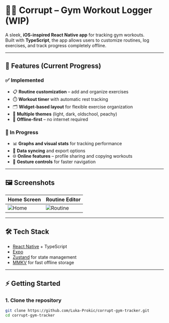 # 🏋️‍♂️ Corrupt – Gym Workout Logger (WIP)

A sleek, **iOS-inspired React Native app** for tracking gym workouts.  
Built with **TypeScript**, the app allows users to customize routines, log exercises, and track progress completely offline.  

---

## 🚀 Features (Current Progress)

### ✅ Implemented
- 📋 **Routine customization** – add and organize exercises  
- ⏱️ **Workout timer** with automatic rest tracking  
- 🗂️ **Widget-based layout** for flexible exercise organization  
- 🎨 **Multiple themes** (light, dark, oldschool, peachy)  
- 💾 **Offline-first** – no internet required  

### 🚧 In Progress
- 📊 **Graphs and visual stats** for tracking performance  
- 🔄 **Data syncing** and export options  
- 🌐 **Online features** – profile sharing and copying workouts  
- 🤌 **Gesture controls** for faster navigation  

---

## 🖼️ Screenshots

| Home Screen | Routine Editor |
|-------------|---------------|
| ![Home](./screenshots/home.png) | ![Routine](./screenshots/routine.png) |

---

## 🛠️ Tech Stack

- [React Native](https://reactnative.dev/) + TypeScript  
- [Expo](https://expo.dev/)  
- [Zustand](https://github.com/pmndrs/zustand) for state management  
- [MMKV](https://github.com/mrousavy/react-native-mmkv) for fast offline storage  

---

## ⚡️ Getting Started

### 1. Clone the repository

```bash
git clone https://github.com/Luka-Prokic/corrupt-gym-tracker.git
cd corrupt-gym-tracker
